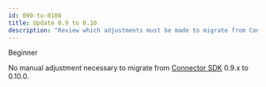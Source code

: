 ```yaml
---
id: 090-to-0100
title: Update 0.9 to 0.10
description: "Review which adjustments must be made to migrate from Connector SDK 0.9.x to 0.10.0."
---
```


<span class="badge badge--beginner">Beginner</span>

No manual adjustment necessary to migrate from
[Connector SDK](/components/connectors/custom-built-connectors/connector-sdk.md)
0.9.x to 0.10.0.

